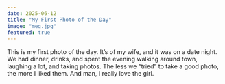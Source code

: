 ```yaml
---
date: 2025-06-12
title: "My First Photo of the Day"
image: "meg.jpg"
featured: true
---
```


This is my first photo of the day. It’s of my wife, and it was on a date night. We had dinner, drinks, and spent the evening walking around town, laughing a lot, and taking photos. The less we “tried” to take a good photo, the more I liked them. And man, I really love the girl.

